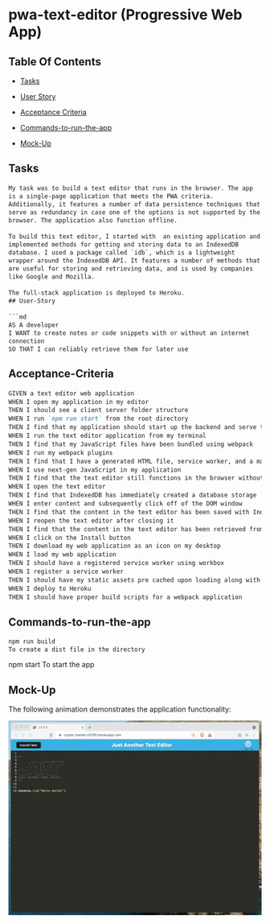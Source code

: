 # pwa-text-editor (Progressive Web App)

## Table Of Contents

- [Tasks](#Tasks)

- [User Story](#User-Story)

- [Acceptance Criteria](Acceptance-Criteria)
- [Commands-to-run-the-app](Commands-to-run-the-app)
- [Mock-Up](#Mock-Up)

## Tasks

```
My task was to build a text editor that runs in the browser. The app is a single-page application that meets the PWA criteria. Additionally, it features a number of data persistence techniques that serve as redundancy in case one of the options is not supported by the browser. The application also function offline.

To build this text editor, I started with  an existing application and implemented methods for getting and storing data to an IndexedDB database. I used a package called `idb`, which is a lightweight wrapper around the IndexedDB API. It features a number of methods that are useful for storing and retrieving data, and is used by companies like Google and Mozilla.

The full-stack application is deployed to Heroku.
## User-Story

```md
AS A developer
I WANT to create notes or code snippets with or without an internet connection
SO THAT I can reliably retrieve them for later use
```

## Acceptance-Criteria

```md
GIVEN a text editor web application
WHEN I open my application in my editor
THEN I should see a client server folder structure
WHEN I run `npm run start` from the root directory
THEN I find that my application should start up the backend and serve the client
WHEN I run the text editor application from my terminal
THEN I find that my JavaScript files have been bundled using webpack
WHEN I run my webpack plugins
THEN I find that I have a generated HTML file, service worker, and a manifest file
WHEN I use next-gen JavaScript in my application
THEN I find that the text editor still functions in the browser without errors
WHEN I open the text editor
THEN I find that IndexedDB has immediately created a database storage
WHEN I enter content and subsequently click off of the DOM window
THEN I find that the content in the text editor has been saved with IndexedDB
WHEN I reopen the text editor after closing it
THEN I find that the content in the text editor has been retrieved from our IndexedDB
WHEN I click on the Install button
THEN I download my web application as an icon on my desktop
WHEN I load my web application
THEN I should have a registered service worker using workbox
WHEN I register a service worker
THEN I should have my static assets pre cached upon loading along with subsequent pages and static assets
WHEN I deploy to Heroku
THEN I should have proper build scripts for a webpack application
```
## Commands-to-run-the-app
```
npm run build 
To create a dist file in the directory
```
npm start
To start the app


## Mock-Up
The following animation demonstrates the application functionality:

![yes](Assets/00-demo.gif)
